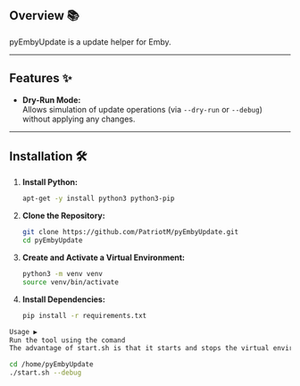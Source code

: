 ## Overview 📚

pyEmbyUpdate is a update helper for Emby.

---

## Features ✨

- **Dry-Run Mode:**  
  Allows simulation of update operations (via `--dry-run` or `--debug`) without applying any changes.

---

## Installation 🛠

1. **Install Python:**

    ```bash
    apt-get -y install python3 python3-pip
    ```

2. **Clone the Repository:**

    ```bash
    git clone https://github.com/PatriotM/pyEmbyUpdate.git
    cd pyEmbyUpdate
    ```

3. **Create and Activate a Virtual Environment:**

    ```bash
    python3 -m venv venv
    source venv/bin/activate
    ```

4. **Install Dependencies:**

    ```bash
    pip install -r requirements.txt
    ```

  ```bash
Usage ▶️
Run the tool using the comand
The advantage of start.sh is that it starts and stops the virtual environment after running the python application

cd /home/pyEmbyUpdate
./start.sh --debug
```


